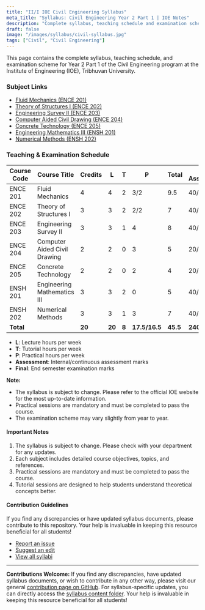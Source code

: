 ```yaml
---
title: "II/I IOE Civil Engineering Syllabus"
meta_title: "Syllabus: Civil Engineering Year 2 Part 1 | IOE Notes"
description: "Complete syllabus, teaching schedule and examination scheme for Year 2 Part 1 Civil Engineering at Institute of Engineering (IOE)."
draft: false
image: "/images/syllabus/civil-syllabus.jpg"
tags: ["Civil", "Civil Engineering"]
---
```


This page contains the complete syllabus, teaching schedule, and examination scheme for Year 2 Part 1 of the Civil Engineering program at the Institute of Engineering (IOE), Tribhuvan University.

### Subject Links

- [Fluid Mechanics (ENCE 201)](/syllabus/civil/year2-part1/fluid-mechanics-ence-201)
- [Theory of Structures I (ENCE 202)](/syllabus/civil/year2-part1/theory-of-structures-i-ence-202)
- [Engineering Survey II (ENCE 203)](/syllabus/civil/year2-part1/engineering-survey-ii-ence-203)
- [Computer Aided Civil Drawing (ENCE 204)](/syllabus/civil/year2-part1/computer-aided-civil-drawing-ence-204)
- [Concrete Technology (ENCE 205)](/syllabus/civil/year2-part1/concrete-technology-ence-205)
- [Engineering Mathematics III (ENSH 201)](/syllabus/civil/year2-part1/engineering-mathematics-iii-ensh-201)
- [Numerical Methods (ENSH 202)](/syllabus/civil/year2-part1/numerical-methods-ensh-202)

### Teaching & Examination Schedule

| Course Code | Course Title | Credits | L | T | P | Total | Theory Assessment/Final | Practical Assessment/Final | Grand Total |
|-------------|--------------|---------|---|---|---|-------|------------------------|---------------------------|-------------|
| ENCE 201 | Fluid Mechanics | 4 | 4 | 2 | 3/2 | 9.5 | 40/60 | 25/- | 125 |
| ENCE 202 | Theory of Structures I | 3 | 3 | 2 | 2/2 | 7 | 40/60 | 25/- | 125 |
| ENCE 203 | Engineering Survey II | 3 | 3 | 1 | 4 | 8 | 40/60 | 50/- | 150 |
| ENCE 204 | Computer Aided Civil Drawing | 2 | 2 | 0 | 3 | 5 | 20/30 | 50/- | 100 |
| ENCE 205 | Concrete Technology | 2 | 2 | 0 | 2 | 4 | 20/30 | 25/- | 75 |
| ENSH 201 | Engineering Mathematics III | 3 | 3 | 2 | 0 | 5 | 40/60 | - | 100 |
| ENSH 202 | Numerical Methods | 3 | 3 | 1 | 3 | 7 | 40/60 | 50/- | 150 |
| **Total** | | **20** | **20** | **8** | **17.5/16.5** | **45.5** | **240/360** | **225/-** | **825** |

- **L**: Lecture hours per week
- **T**: Tutorial hours per week
- **P**: Practical hours per week
- **Assessment**: Internal/continuous assessment marks
- **Final**: End semester examination marks

**Note:**  
- The syllabus is subject to change. Please refer to the official IOE website for the most up-to-date information.
- Practical sessions are mandatory and must be completed to pass the course.
- The examination scheme may vary slightly from year to year.

#### Important Notes

1. The syllabus is subject to change. Please check with your department for any updates.
2. Each subject includes detailed course objectives, topics, and references.
3. Practical sessions are mandatory and must be completed to pass the course.
4. Tutorial sessions are designed to help students understand theoretical concepts better.

#### Contribution Guidelines

If you find any discrepancies or have updated syllabus documents, please contribute to this repository. Your help is invaluable in keeping this resource beneficial for all students!

- [Report an issue](https://github.com/ioenotes/ioenotes/issues)
- [Suggest an edit](https://github.com/ioenotes/ioenotes/edit/main/content/english/syllabus/civil/year2-part1/_index.md)
- [View all syllabi](https://github.com/ioenotes/ioenotes/tree/main/content/english/syllabus)

---

**Contributions Welcome:**
If you find any discrepancies, have updated syllabus documents, or wish to contribute in any other way, please visit our general [contribution page on GitHub](https://github.com/ioenotes/ioenotes). For syllabus-specific updates, you can directly access the [syllabus content folder](https://github.com/ioenotes/ioenotes/tree/main/content/english/syllabus). Your help is invaluable in keeping this resource beneficial for all students!